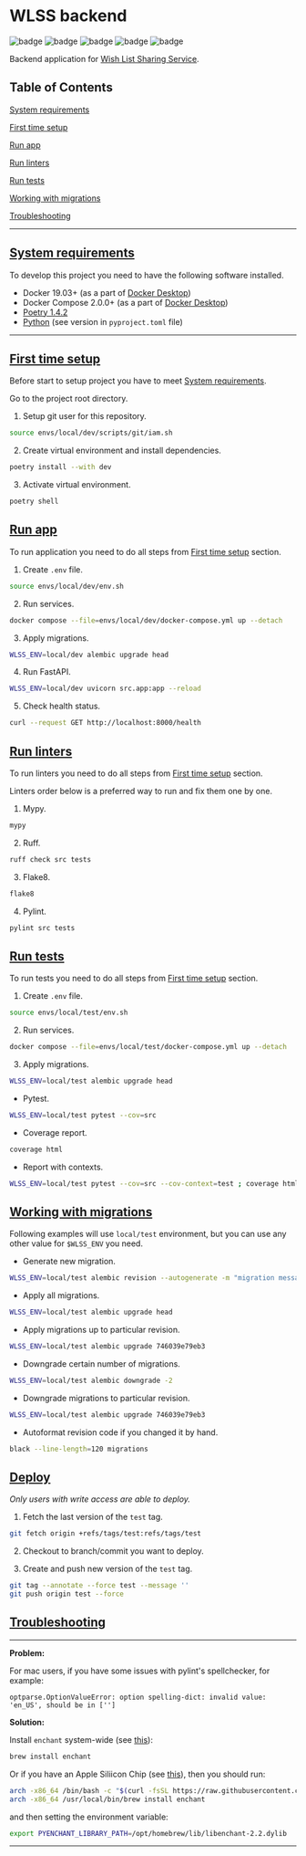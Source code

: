 # WLSS backend

![badge](https://img.shields.io/endpoint?url=https://gist.githubusercontent.com/birthdaysgift/4fc310fa76bff267f6b9f1c9d00c812b/raw/mypy.json)
![badge](https://img.shields.io/endpoint?url=https://gist.githubusercontent.com/birthdaysgift/4fc310fa76bff267f6b9f1c9d00c812b/raw/ruff.json)
![badge](https://img.shields.io/endpoint?url=https://gist.githubusercontent.com/birthdaysgift/4fc310fa76bff267f6b9f1c9d00c812b/raw/flake8.json)
![badge](https://img.shields.io/endpoint?url=https://gist.githubusercontent.com/birthdaysgift/4fc310fa76bff267f6b9f1c9d00c812b/raw/pylint.json)
![badge](https://img.shields.io/endpoint?url=https://gist.githubusercontent.com/birthdaysgift/4fc310fa76bff267f6b9f1c9d00c812b/raw/pytest.json)

Backend application for [Wish List Sharing Service](https://github.com/week-password/wisher).


## Table of Contents

[System requirements](#system-requirements)

[First time setup](#first-time-setup)

[Run app](#run-app)

[Run linters](#run-linters)

[Run tests](#run-tests)

[Working with migrations](#working-with-migrations)

[Troubleshooting](#troubleshooting)

***

## [System requirements](#table-of-contents)

To develop this project you need to have the following software installed.

- Docker 19.03+ (as a part of [Docker Desktop](https://docs.docker.com/get-docker/))
- Docker Compose 2.0.0+ (as a part of [Docker Desktop](https://docs.docker.com/get-docker/))
- [Poetry 1.4.2](https://python-poetry.org/docs/)
- [Python](https://www.python.org/) (see version in `pyproject.toml` file)

***

## [First time setup](#table-of-contents)

Before start to setup project you have to meet [System requirements](#system-requirements).

Go to the project root directory.

1. Setup git user for this repository.
```bash
source envs/local/dev/scripts/git/iam.sh
```

2. Create virtual environment and install dependencies.
```bash
poetry install --with dev
```

3. Activate virtual environment.
```bash
poetry shell
```


## [Run app](#table-of-contents)

To run application you need to do all steps from [First time setup](#first-time-setup) section.

1. Create `.env` file.
```bash
source envs/local/dev/env.sh
```

2. Run services.
```bash
docker compose --file=envs/local/dev/docker-compose.yml up --detach
```

3. Apply migrations.
```bash
WLSS_ENV=local/dev alembic upgrade head
```

4. Run FastAPI.
```bash
WLSS_ENV=local/dev uvicorn src.app:app --reload
```

5. Check health status.
```bash
curl --request GET http://localhost:8000/health
```


## [Run linters](#table-of-contents)

To run linters you need to do all steps from [First time setup](#first-time-setup) section.

Linters order below is a preferred way to run and fix them one by one.

1. Mypy.
```bash
mypy
```

2. Ruff.
```bash
ruff check src tests
```

3. Flake8.
```bash
flake8
```

4. Pylint.
```bash
pylint src tests
```


## [Run tests](#table-of-contents)

To run tests you need to do all steps from [First time setup](#first-time-setup) section.

1. Create `.env` file.
```bash
source envs/local/test/env.sh
```

2. Run services.
```bash
docker compose --file=envs/local/test/docker-compose.yml up --detach
```

3. Apply migrations.
```bash
WLSS_ENV=local/test alembic upgrade head
```

- Pytest.
```bash
WLSS_ENV=local/test pytest --cov=src
```

- Coverage report.
```bash
coverage html
```

- Report with contexts.
```bash
WLSS_ENV=local/test pytest --cov=src --cov-context=test ; coverage html --show-contexts --no-skip-covered
```

## [Working with migrations](#table-of-contents)

Following examples will use `local/test` environment, but you can use any other value for `$WLSS_ENV` you need.

- Generate new migration.
```bash
WLSS_ENV=local/test alembic revision --autogenerate -m "migration message"
```

- Apply all migrations.
```bash
WLSS_ENV=local/test alembic upgrade head
```

- Apply migrations up to particular revision.
```bash
WLSS_ENV=local/test alembic upgrade 746039e79eb3
```

- Downgrade certain number of migrations.
```bash
WLSS_ENV=local/test alembic downgrade -2
```

- Downgrade migrations to particular revision.
```bash
WLSS_ENV=local/test alembic upgrade 746039e79eb3
```

- Autoformat revision code if you changed it by hand.
```bash
black --line-length=120 migrations
```


## [Deploy](#table-of-contents)

_Only users with write access are able to deploy._

1. Fetch the last version of the `test` tag.
```bash
git fetch origin +refs/tags/test:refs/tags/test
```

2. Checkout to branch/commit you want to deploy.

3. Create and push new version of the `test` tag.
```bash
git tag --annotate --force test --message ''
git push origin test --force
```


## [Troubleshooting](#table-of-contents)

***

**Problem:**

For mac users, if you have some issues with pylint's spellchecker, for example:
```text
optparse.OptionValueError: option spelling-dict: invalid value: 'en_US', should be in ['']
```

**Solution:**

Install `enchant` system-wide (see [this](https://stackoverflow.com/a/27162411/8431075)):
```bash
brew install enchant
```

Or if you have an Apple Siliicon Chip (see [this](https://stackoverflow.com/a/73052239/8431075)), then you should run:
```bash
arch -x86_64 /bin/bash -c "$(curl -fsSL https://raw.githubusercontent.com/Homebrew/install/HEAD/install.sh)"
arch -x86_64 /usr/local/bin/brew install enchant
```
and then setting the environment variable:
```bash
export PYENCHANT_LIBRARY_PATH=/opt/homebrew/lib/libenchant-2.2.dylib
```

***
